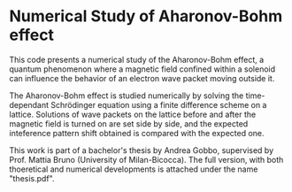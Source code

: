 # Numerical Study of Aharonov-Bohm effect
This code presents a numerical study of the Aharonov-Bohm effect, a quantum phenomenon where a magnetic field confined within a solenoid can influence the behavior of an electron wave packet moving outside it. 

The Aharonov-Bohm effect is studied numerically by solving the time-dependant Schrödinger equation using a finite difference scheme on a lattice. Solutions of wave packets on the lattice before and after the magnetic field is turned on are set side by side, and the expected inteference pattern shift obtained is compared with the expected one.

This work is part of a bachelor's thesis by Andrea Gobbo, supervised by Prof. Mattia Bruno (University of Milan-Bicocca). The full version, with both thoeretical and numerical developments is attached under the name "thesis.pdf".
